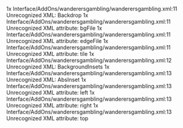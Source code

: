 1x Interface/AddOns/wanderersgambling/wanderersgambling.xml:11 Unrecognized XML: Backdrop
1x Interface/AddOns/wanderersgambling/wanderersgambling.xml:11 Unrecognized XML attribute: bgFile
1x Interface/AddOns/wanderersgambling/wanderersgambling.xml:11 Unrecognized XML attribute: edgeFile
1x Interface/AddOns/wanderersgambling/wanderersgambling.xml:11 Unrecognized XML attribute: tile
1x Interface/AddOns/wanderersgambling/wanderersgambling.xml:12 Unrecognized XML: BackgroundInsets
1x Interface/AddOns/wanderersgambling/wanderersgambling.xml:13 Unrecognized XML: AbsInset
1x Interface/AddOns/wanderersgambling/wanderersgambling.xml:13 Unrecognized XML attribute: left
1x Interface/AddOns/wanderersgambling/wanderersgambling.xml:13 Unrecognized XML attribute: right
1x Interface/AddOns/wanderersgambling/wanderersgambling.xml:13 Unrecognized XML attribute: top
